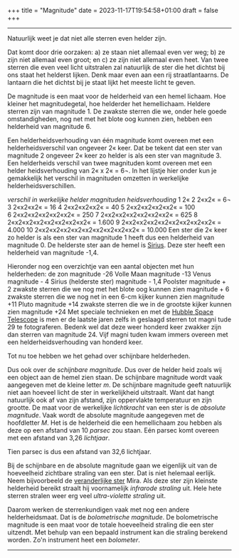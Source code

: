 +++
title = "Magnitude"
date = 2023-11-17T19:54:58+01:00
draft = false
+++

---
Natuurlijk weet je dat niet alle sterren even helder zijn.

Dat komt door drie oorzaken: a) ze staan niet allemaal even ver weg; b)
ze zijn niet allemaal even groot; en c) ze zijn niet allemaal even heet.
Van twee sterren die even veel licht uitstralen zal natuurlijk de ster
die het dichtst bij ons staat het helderst lijken. Denk maar even aan
een rij straatlantaarns. De lantaarn die het dichtst bij je staat lijkt
het meeste licht te geven.

De magnitude is een maat voor de helderheid van een hemel lichaam. Hoe
kleiner het magnitudegetal, hoe helderder het hemellichaam. Heldere
sterren zijn van magnitude 1. De zwakste sterren die we, onder hele
goede omstandigheden, nog net met het blote oog kunnen zien, hebben een
helderheid van magnitude 6.

Een helderheidsverhouding van één magnitude komt overeen met een
helderheidsverschil van ongeveer 2« keer. Dat be tekent dat een ster van
magnitude 2 ongeveer 2« keer zo helder is als een ster van magnitude 3.
Een helderheids verschil van twee magnituden komt overeen met een helder
heidsverhouding van 2« x 2« = 6¬. In het lijstje hier onder kun je
gemakkelijk het verschil in magnituden omzetten in werkelijke
helderheidsverschillen.

*verschil in werkelijke helder magnituden heidsverhouding* 1 2« 2 2«x2«
= 6¬ 3 2«x2«x2« = 16 4 2«x2«x2«x2« = 40 5 2«x2«x2«x2«x2« = 100\
6 2«x2«x2«x2«x2«x2« = 250 7 2«x2«x2«x2«x2«x2«x2« = 625 8
2«x2«x2«x2«x2«x2«x2«x2« = 1.600 9 2«x2«x2«x2«x2«x2«x2«x2«x2« = 4.000 10
2«x2«x2«x2«x2«x2«x2«x2«x2«x2« = 10.000 Een ster die 2« keer zo helder is
als een ster van magnitude 1 heeft dus een helderheid van magnitude 0.
De helderste ster aan de hemel is [Sirius](/encyclopedie/sirius). Deze ster
heeft een helderheid van magnitude -1,4.

Hieronder nog een overzichtje van een aantal objecten met hun
helderheden: de zon magnitude -26 Volle Maan magnitude -13 Venus
magnitude - 4 Sirius (helderste ster) magnitude - 1,4 Poolster
magnitude + 2 zwakste sterren die we nog met het blote oog kunnen zien
magnitude + 6 zwakste sterren die we nog net in een 6-cm kijker kunnen
zien magnitude +11 Pluto magnitude +14 zwakste sterren die we in de
grootste kijker kunnen zien magnitude +24 Met speciale technieken en met
de [Hubble Space Telescope](/encyclopedie/hst) is men er de laatste jaren
zelfs in geslaagd sterren tot magni tude 29 te fotograferen. Bedenk wel
dat deze weer honderd keer zwakker zijn dan sterren van magnitude 24.
Vijf magni tuden kwam immers overeen met een helderheidsverhouding van
honderd keer.

Tot nu toe hebben we het gehad over schijnbare helderheden.

Dus ook over de *schijnbare magnitude*. Dus over de helder heid zoals
wij een object aan de hemel zien staan. De schijnbare magnitude wordt
vaak aangegeven met de kleine letter *m*. De schijnbare magnitude geeft
natuurlijk niet aan hoeveel licht de ster in werkelijkheid uitstraalt.
Want dat hangt natuurlijk ook af van zijn afstand, zijn oppervlakte
temperatuur en zijn grootte. De maat voor de werkelijke *lichtkracht*
van een ster is de *absolute magnitude*. Vaak wordt de absolute
magnitude aangegeven met de hoofdletter *M*. Het is de helderheid die
een hemellichaam zou hebben als deze op een afstand van 10 *parsec* zou
staan. Eén parsec komt overeen met een afstand van 3,26 *lichtjaar*.

Tien parsec is dus een afstand van 32,6 lichtjaar.

Bij de schijnbare en de absolute magnitude gaan we eigenlijk uit van de
hoeveelheid zichtbare straling van een ster. Dat is niet helemaal
eerlijk. Neem bijvoorbeeld de [veranderlijke ster](/encyclopedie/verander)
Mira. Als deze ster zijn kleinste helderheid bereikt straalt hij
voornamelijk *infrarode straling* uit. Hele hete sterren stralen weer
erg veel *ultra-violette straling* uit.

Daarom werken de sterrenkundigen vaak met nog een andere
helderheidsmaat. Dat is de *bolometrische magnitude*. De bolometrische
magnitude is een maat voor de totale hoeveelheid straling die een ster
uitzendt. Met behulp van een bepaald instrument kan die straling
berekend worden. Zo'n instrument heet een *bolometer*.

---
